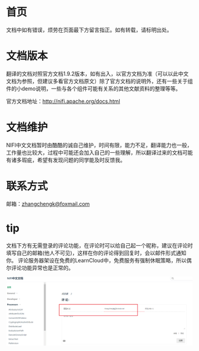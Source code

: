 # 首页

文档中如有错误，烦劳在页面最下方留言指正。如有转载，请标明出处。

# 文档版本

翻译的文档对照官方文档1.9.2版本，如有出入，以官方文档为准（可以以此中文文档为参照，但建议多看官方文档原文）除了官方文档的说明外，还有一些关于组件的小demo说明，一些与各个组件可能有关系的其他文献资料的整理等等。

官方文档地址：http://nifi.apache.org/docs.html

# 文档维护

NIFI中文文档暂时由酷酷的诚自己维护，时间有限，能力不足，翻译能力也一般，工作量也比较大，过程中可能还会加入自己的一些理解，所以翻译过来的文档可能有诸多瑕疵，希望有发现问题的同学能及时反馈我。

# 联系方式

邮箱：zhangchengk@foxmail.com

# tip

文档下方有无需登录的评论功能，在评论时可以给自己起一个昵称，建议在评论时填写自己的邮箱(他人不可见)，这样在你的评论得到回复时，会以邮件形式通知你。
评论服务器架设在免费的LearnCloud中，免费服务有强制休眠策略，所以偶尔评论功能异常也是正常的。

![](./img/moment.png)



